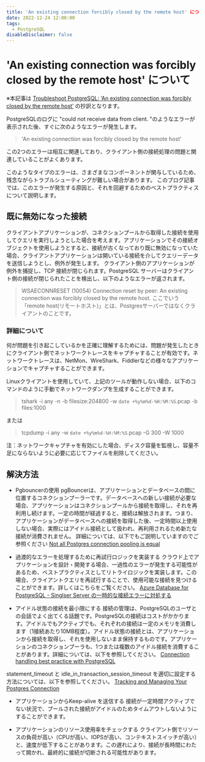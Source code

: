 ```yaml
---
title: 'An existing connection forcibly closed by the remote host' について
date: 2022-12-24 12:00:00
tags:
  - PostgreSQL
disableDisclaimer: false
---
```


# 'An existing connection was forcibly closed by the remote host' について

※本記事は [Troubleshoot PostgreSQL: ‘An existing connection was forcibly closed by the remote host’](https://techcommunity.microsoft.com/t5/azure-database-for-postgresql/troubleshoot-postgresql-an-existing-connection-was-forcibly/ba-p/925164) の抄訳となります。


PostgreSQLのログに "could not receive data from client. "のようなエラーが表示された後、すぐに次のようなエラーが発生します。
>'An existing connection was forcibly closed by the remote host' 

この2つのエラーは相互に関連しており、クライアント側の接続処理の問題と関連していることがよくあります。

 

このようなタイプのエラーは、さまざまなコンポーネントが関与しているため、残念ながらトラブルシューティングが難しい場合があります。
このブログ記事では、このエラーが発生する原因と、それを回避するためのベストプラクティスについて説明します。

 

## 既に無効になった接続

クライアントアプリケーションが、コネクションプールから取得した接続を使用してクエリを実行しようとした場合を考えます。アプリケーションでその接続オブジェクトを使用しようとすると、接続が古くなっており既に無効になっていた場合、クライアントアプリケーションは開いている接続を介してクエリーデータを送信しようとし、例外が発生します。 クライアント側のアプリケーションが例外を捕捉し、TCP 接続が閉じられます。PostgreSQL サーバーはクライアント側の接続が閉じられたことを検出し、以下のようなエラーが返されます。
>WSAECONNRESET (10054) Connection reset by peer: An existing connection was forcibly closed by the remote host.
ここでいう「remote host(リモートホスト)」とは、Postgresサーバーではなくクライアントのことです。

 
### 詳細について
何が問題を引き起こしているかを正確に理解するためには、問題が発生したときにクライアント側でネットワークトレースをキャプチャすることが有効です。ネットワークトレースは、NetMon、WireShark、Fiddlerなどの様々なアプリケーションでキャプチャすることができます。


Linuxクライアントを使用していて、上記のツールが動作しない場合、以下のコマンドのように手動でネットワークダンプを生成することができます。


>tshark -i any -n -b filesize:204800 -w `date +%y%m%d-%H:%M:%S`.pcap -b files:1000

または

>tcpdump -i any -w `date +%y%m%d-%H:%M:%S`.pcap -G 300 -W 1000


注：ネットワークキャプチャを有効にした場合、ディスク容量を監視し、容量不足にならないように必要に応じてファイルを削除してください。

 

 

## 解決方法

- Pgbouncerの使用
pgBouncerは、アプリケーションとデータベースの間に位置するコネクションプーラーです。データベースへの新しい接続が必要な場合、アプリケーションはコネクションプールから接続を取得し、それを再利用し続けます。一定の時間が経過すると、接続は解放されます。つまり、アプリケーションがデータベースへの接続を取得した後、一定時間以上使用しない場合、実際にはアイドル接続として扱われ、再利用されるため新たな接続が消費されません。
詳細については、以下でもご説明していますのでご参照ください
[Not all Postgres connection pooling is equal](https://techcommunity.microsoft.com/t5/azure-database-for-postgresql/not-all-postgres-connection-pooling-is-equal/ba-p/825717)

- 過渡的なエラーを処理するために再試行ロジックを実装する
クラウド上でアプリケーションを設計・開発する場合、一過性のエラーが発生する可能性があるため、ベストプラクティスとしてリトライロジックを実装します。この場合、クライアントクエリを再試行することで、使用可能な接続を見つけることができます。詳しくはこちらをご覧ください。
[Azure Database for PostgreSQL - Singlser Server の一時的な接続エラーに対処する](https://learn.microsoft.com/ja-jp/azure/postgresql/single-server/concepts-connectivity)
 

- アイドル状態の接続を最小限にする
接続の管理は、PostgreSQLのユーザとの会話でよく出てくる話題です。PostgreSQLの接続はコストがかかります。アイドルでもアクティブでも、それぞれの接続は一定のメモリを消費します（1接続あたり10MB程度）。アイドル状態の接続とは、アプリケーションから接続を取得し、それを使用しないまま保持するものです。アプリケーションのコネクションプーラも、1つまたは複数のアイドル接続を消費することがあります。詳細については、以下を参照してください。
[Connection handling best practice with PostgreSQL](https://techcommunity.microsoft.com/t5/azure-database-for-postgresql/connection-handling-best-practice-with-postgresql/ba-p/790883)

statement_timeout と idle_in_transaction_session_timeout を適切に設定する方法については、以下を参照してください。
[Tracking and Managing Your Postgres Connection](https://www.craigkerstiens.com/2017/09/18/postgres-connection-management/)

- アプリケーションからKeep-alive を送信する
接続が一定時間アクティブでない状況で、プールされた接続がアイドルのためタイムアウトしないようにすることができます。

- アプリケーションのリソース使用率をチェックする
クライアント側でリソースの負荷が高い（CPUが高い、IOPSが高い、コンテキストスイッチが高い）と、速度が低下することがあります。この遅れにより、接続が長時間にわたって開かれ、最終的に接続が切断される可能性があります。
